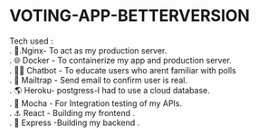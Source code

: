 # VOTING-APP-BETTERVERSION
Tech used :
<br/>. 🧩.Nginx- To act as my production server.
<br/>. 🌐 Docker - To containerize my app and production server.
<br/>. 🙎‍♂️ Chatbot - To educate users who arent familiar with polls
<br/>. 📨 Mailtrap - Send email to confirm user is real.
<br/>. 🌎 Heroku- postgress-I had to use a cloud database.
<br/>. 🧭 Mocha - For Integration testing of my APIs.
<br/>. ⚓ React - Building my frontend .
<br/>. 🧨 Express -Building my backend .
